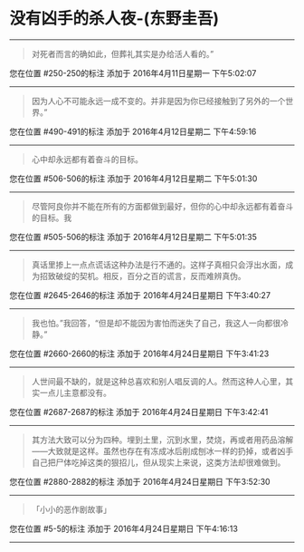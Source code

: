 # 没有凶手的杀人夜-(东野圭吾)

---

> 对死者而言的确如此，但葬礼其实是办给活人看的。”

您在位置 #250-250的标注 添加于 2016年4月11日星期一 下午5:02:07

---

> 因为人心不可能永远一成不变的。并非是因为你已经接触到了另外的一个世界。”

您在位置 #490-491的标注 添加于 2016年4月12日星期二 下午4:59:16

---

> 心中却永远都有着奋斗的目标。

您在位置 #506-506的标注 添加于 2016年4月12日星期二 下午5:01:30

---

> 尽管阿良你并不能在所有的方面都做到最好，但你的心中却永远都有着奋斗的目标。我

您在位置 #505-506的标注 添加于 2016年4月12日星期二 下午5:01:35

---

> 真话里掺上一点点谎话这种办法是行不通的。这样子真相只会浮出水面，成为招致破绽的契机。相反，百分之百的谎言，反而难辨真伪。

您在位置 #2645-2646的标注 添加于 2016年4月24日星期日 下午3:40:27

---

> 我也怕。”我回答，“但是却不能因为害怕而迷失了自己，我这人一向都很冷静。”

您在位置 #2660-2660的标注 添加于 2016年4月24日星期日 下午3:41:23

---

> 人世间最不缺的，就是这种总喜欢和别人唱反调的人。然而这种人心里，其实一点儿主意都没有。

您在位置 #2687-2687的标注 添加于 2016年4月24日星期日 下午3:42:41

---

> 其方法大致可以分为四种。埋到土里，沉到水里，焚烧，再或者用药品溶解——大致就是这样。虽然也存在有冻成冰后削成刨冰一样的扔掉，或者凶手自己把尸体吃掉这类的狠招儿，但从现实上来说，这类方法却很难做到。

您在位置 #2880-2882的标注 添加于 2016年4月24日星期日 下午3:52:30

---

> 「小小的恶作剧故事」

您在位置 #5-5的标注 添加于 2016年4月24日星期日 下午4:16:13

---

